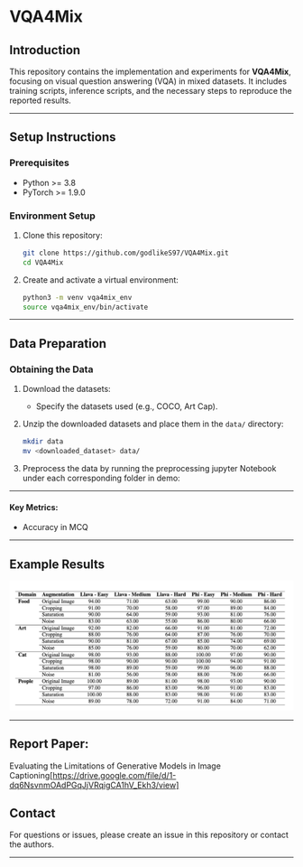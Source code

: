 # VQA4Mix

## Introduction

This repository contains the implementation and experiments for **VQA4Mix**, focusing on visual question answering (VQA) in mixed datasets. It includes training scripts, inference scripts, and the necessary steps to reproduce the reported results.

---

## Setup Instructions

### Prerequisites

- Python >= 3.8
- PyTorch >= 1.9.0

### Environment Setup

1. Clone this repository:
   ```bash
   git clone https://github.com/godlikeS97/VQA4Mix.git
   cd VQA4Mix
   ```

2. Create and activate a virtual environment:
   ```bash
   python3 -m venv vqa4mix_env
   source vqa4mix_env/bin/activate
   ```

---

## Data Preparation

### Obtaining the Data

1. Download the datasets:
   - Specify the datasets used (e.g., COCO, Art Cap).

2. Unzip the downloaded datasets and place them in the `data/` directory:
   ```bash
   mkdir data
   mv <downloaded_dataset> data/
   ```

3. Preprocess the data by running the preprocessing jupyter Notebook under each corresponding folder in demo:

---

#### Key Metrics:
- Accuracy in MCQ

---

## Example Results
![Evaluation Result](eval_result.png "Evaluation Result")

---

## Report Paper:
Evaluating the Limitations of Generative Models in Image Captioning[https://drive.google.com/file/d/1-dq6NsvnmOAdPGqJjVRqigCA1hV_Ekh3/view]

## Contact

For questions or issues, please create an issue in this repository or contact the authors.

---
